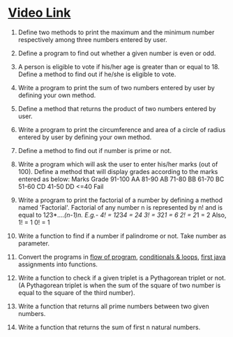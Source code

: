 # [Video Link](https://youtu.be/vvanI8NRlSI)

1. Define two methods to print the maximum and the minimum number respectively among three numbers entered by user.

2. Define a program to find out whether a given number is even or odd.

3. A person is eligible to vote if his/her age is greater than or equal to 18. Define a method to find out if he/she is eligible to vote.

4. Write a program to print the sum of two numbers entered by user by defining your own method.

5. Define a method that returns the product of two numbers entered by user.

6. Write a program to print the circumference and area of a circle of radius entered by user by defining your own method.

7. Define a method to find out if number is prime or not.

8. Write a program which will ask the user to enter his/her marks (out of 100). Define a method that will display grades according to the marks entered as below:
Marks        Grade
91-100         AA
81-90          AB
71-80          BB
61-70          BC
51-60          CD
41-50          DD
<=40          Fail

9. Write a program to print the factorial of a number by defining a method named 'Factorial'.
Factorial of any number n is represented by n! and is equal to 1*2*3*....*(n-1)*n. E.g.-
4! = 1*2*3*4 = 24
3! = 3*2*1 = 6
2! = 2*1 = 2
Also,
1! = 1
0! = 1

10. Write a function to find if a number if palindrome or not. Take number as parameter.

11. Convert the programs in [flow of program](4--flow-of-program.md), [conditionals & loops](3-conditionals-loops.md), [first java](2-first-java.md) assignments into functions.

12. Write a function to check if a given triplet is a Pythagorean triplet or not. (A Pythagorean triplet is when the sum of the square of two number is equal to the square of the third number).

13. Write a function that returns all prime numbers between two given numbers.

14. Write a function that returns the sum of first n natural numbers.
